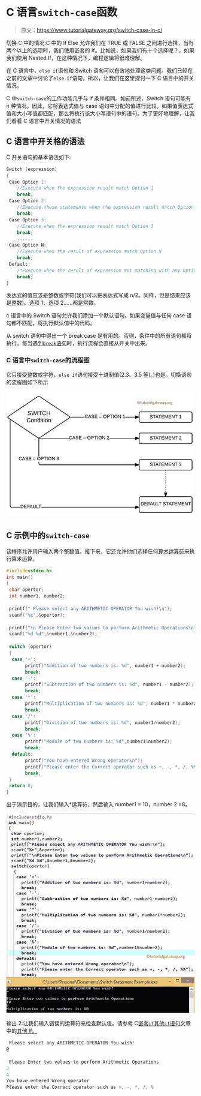 # C 语言`switch-case`函数

> 原文：<https://www.tutorialgateway.org/switch-case-in-c/>

切换 C 中的情况:C 中的 If Else 允许我们在 TRUE 或 FALSE 之间进行选择，当有两个以上的选项时，我们使用嵌套的 If。比如说，如果我们有十个选择呢？，如果我们使用 Nested If，在这种情况下，编程逻辑将很难理解。

在 C 语言中，`else if`语句和 Switch 语句可以有效地处理这类问题。我们已经在之前的文章中讨论了`else if`语句，所以，让我们在这里探讨一下 C 语言中的开关情况。

C 中`switch-case`的工作功能几乎与 if 条件相同。如前所述，Switch 语句可能有 n 种情况。因此，它将表达式值与 case 语句中分配的值进行比较。如果值表达式值和大小写值都匹配，那么将执行该大小写语句中的语句。为了更好地理解，让我们看看 C 语言中开关情况的语法

## C 语言中开关格的语法

C 开关语句的基本语法如下:

```c
Switch (expression) 
{
 Case Option 1:
    //Execute when the expression result match Option 1
    break;
 Case Option 2:
    //Execute these statements when the expression result match Option 2
    break;
 Case Option 3:
    //Execute when the expression result match Option 3
    break;
    ......
 Case Option N:
    //Execute when the result of expression match Option N
    break;
 Default:
    /*Execute when the result of expression Not matching with any Option */
    break;
}
```

表达式的值应该是整数或字符(我们可以把表达式写成 n/2。同样，但是结果应该是整数)。选项 1、选项 2……都是常数。

c 语言中的 Switch 语句允许我们添加一个默认语句。如果变量值与任何 case 语句都不匹配，将执行默认值中的代码。

从 switch 语句中得出一个 break case 是有用的。否则，条件中的所有语句都将执行。每当遇到[`break`语句](https://www.tutorialgateway.org/break-statement-in-c/)时，执行流程会直接从开关中出来。

### C 语言中`switch-case`的流程图

它只接受整数或字符，`else if`语句接受十进制值(2.3、3.5 等)。)也是。切换语句的流程图如下所示

![Flow Chart for Switch Case in C Programming](img/5d734b47d306626d906b934aeb9bb343.png)

## C 示例中的`switch-case`

该程序允许用户输入两个整数值。接下来，它还允许他们选择任何[算术运算符](https://www.tutorialgateway.org/arithmetic-operators-in-c/ "ARITHMETIC OPERATORS IN C")来执行算术运算。

```c
#include<stdio.h>
int main()
{
 char opertor;
 int number1, number2;

 printf(" Please select any ARITHMETIC OPERATOR You wish!\n");
 scanf("%c",&opertor);

 printf("\n Please Enter two values to perform Arithmetic Operations\n");
 scanf("%d %d",&number1,&number2);

 switch (opertor)
 {
  case '+':
       printf("Addition of two numbers is: %d", number1 + number2);
       break;
  case '-':
       printf("Subtraction of two numbers is: %d", number1 - number2);
       break;
  case '*':
       printf("Multiplication of two numbers is: %d", number1 * number2);
       break;
  case '/':
       printf("Division of two numbers is: %d", number1/number2);
       break;
  case '%':
       printf("Module of two numbers is: %d",number1%number2);
       break;
  default:
       printf("You have entered Wrong operator\n");
       printf("Please enter the Correct operator such as +, -, *, /, %%");
       break;
 }
 return 0;
}
```

出于演示目的，让我们输入*运算符，然后输入 number1 = 10，number 2 =8。

![Switch Case in C Programming Output 1](img/5a06c6f5565236c90fdb998c5215edd6.png)

输出 2:让我们输入错误的运算符来检查默认值。请参考 C[嵌套`if`](https://www.tutorialgateway.org/nested-if-in-c/)[其他`if`语句](https://www.tutorialgateway.org/else-if-statement-in-c/)文章中的[其他 If。](https://www.tutorialgateway.org/if-else-statement-in-c/)

```c
 Please select any ARITHMETIC OPERATOR You wish!
@

 Please Enter two values to perform Arithmetic Operations
3
4
You have entered Wrong operator
Please enter the Correct operator such as +, -, *, /, %
```